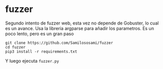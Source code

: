 # fuzzer
Segundo intento de fuzzer web, esta vez no depende de Gobuster, lo cual es un avance. Usa la libreria argparse para añadir los parametros. 
Es un poco lento, pero es un gran paso

```
git clone https://github.com/Samilososami/fuzzer
cd fuzzer
pip3 install -r requirements.txt
```
Y luego ejecuta ``` fuzzer.py ``` 
